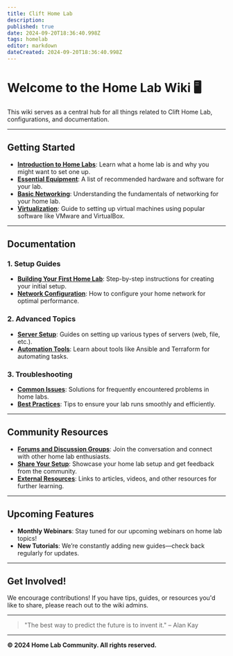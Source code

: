 ```yaml
---
title: Clift Home Lab
description: 
published: true
date: 2024-09-20T18:36:40.998Z
tags: homelab
editor: markdown
dateCreated: 2024-09-20T18:36:40.998Z
---
```


# Welcome to the Home Lab Wiki 🖥️

This wiki serves as a central hub for all things related to Clift Home Lab, configurations, and documentation.

---

## Getting Started

- **[Introduction to Home Labs](#introduction-to-home-labs)**: Learn what a home lab is and why you might want to set one up.
- **[Essential Equipment](#essential-equipment)**: A list of recommended hardware and software for your lab.
- **[Basic Networking](#basic-networking)**: Understanding the fundamentals of networking for your home lab.
- **[Virtualization](#virtualization)**: Guide to setting up virtual machines using popular software like VMware and VirtualBox.

---

## Documentation

### 1. **Setup Guides**
- **[Building Your First Home Lab](#building-your-first-home-lab)**: Step-by-step instructions for creating your initial setup.
- **[Network Configuration](#network-configuration)**: How to configure your home network for optimal performance.

### 2. **Advanced Topics**
- **[Server Setup](#server-setup)**: Guides on setting up various types of servers (web, file, etc.).
- **[Automation Tools](#automation-tools)**: Learn about tools like Ansible and Terraform for automating tasks.

### 3. **Troubleshooting**
- **[Common Issues](#common-issues)**: Solutions for frequently encountered problems in home labs.
- **[Best Practices](#best-practices)**: Tips to ensure your lab runs smoothly and efficiently.

---

## Community Resources

- **[Forums and Discussion Groups](#forums-and-discussion-groups)**: Join the conversation and connect with other home lab enthusiasts.
- **[Share Your Setup](#share-your-setup)**: Showcase your home lab setup and get feedback from the community.
- **[External Resources](#external-resources)**: Links to articles, videos, and other resources for further learning.

---

## Upcoming Features

- **Monthly Webinars**: Stay tuned for our upcoming webinars on home lab topics!
- **New Tutorials**: We’re constantly adding new guides—check back regularly for updates.

---

## Get Involved!

We encourage contributions! If you have tips, guides, or resources you'd like to share, please reach out to the wiki admins.

---

> "The best way to predict the future is to invent it." – Alan Kay

---

**© 2024 Home Lab Community. All rights reserved.**
